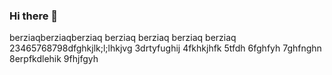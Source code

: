 ### Hi there 👋

<!--
**berziaq/berziaq** is a ✨ _special_ ✨ repository because its `README.md` (this file) appears on your GitHub profile.

Here are some ideas to get you started:

- 🔭 I’m currently working on ...
- 🌱 I’m currently learning ...
- 👯 I’m looking to collaborate on ...
- 🤔 I’m looking for help with ...
- 💬 Ask me about ...
- 📫 How to reach me: ...
- 😄 Pronouns: ...
- ⚡ Fun fact: ...
-->
berziaqberziaqberziaq
berziaq
berziaq
berziaq
berziaq
23465768798dfghkjlk;l;lhkjvg
3drtyfughij
4fkhkjhfk
5tfdh
6fghfyh
7ghfnghn
8erpfkdlehik
9fhjfgyh
